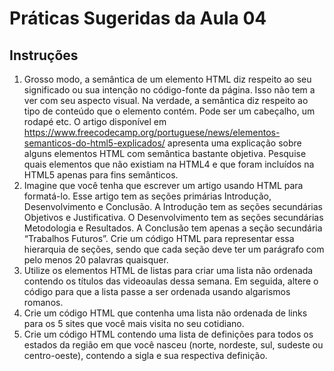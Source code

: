 # Práticas Sugeridas da Aula 04 


## Instruções

1. Grosso modo, a semântica de um elemento HTML diz respeito ao seu significado ou sua intenção no
código-fonte da página. Isso não tem a ver com seu aspecto visual. Na verdade, a semântica diz respeito
ao tipo de conteúdo que o elemento contém. Pode ser um cabeçalho, um rodapé etc. O artigo disponível
em https://www.freecodecamp.org/portuguese/news/elementos-semanticos-do-html5-explicados/
apresenta uma explicação sobre alguns elementos HTML com semântica bastante objetiva. Pesquise
quais elementos que não existiam na HTML4 e que foram incluídos na HTML5 apenas para fins
semânticos.
2. Imagine que você tenha que escrever um artigo usando HTML para formatá-lo. Esse artigo tem as seções
primárias Introdução, Desenvolvimento e Conclusão. A Introdução tem as seções secundárias Objetivos
e Justificativa. O Desenvolvimento tem as seções secundárias Metodologia e Resultados. A Conclusão
tem apenas a seção secundária “Trabalhos Futuros”. Crie um código HTML para representar essa
hierarquia de seções, sendo que cada seção deve ter um parágrafo com pelo menos 20 palavras
quaisquer.
3. Utilize os elementos HTML de listas para criar uma lista não ordenada contendo os títulos das videoaulas
dessa semana. Em seguida, altere o código para que a lista passe a ser ordenada usando algarismos
romanos.
4. Crie um código HTML que contenha uma lista não ordenada de links para os 5 sites que você mais visita
no seu cotidiano.
5. Crie um código HTML contendo uma lista de definições para todos os estados da região em que você
nasceu (norte, nordeste, sul, sudeste ou centro-oeste), contendo a sigla e sua respectiva definição.